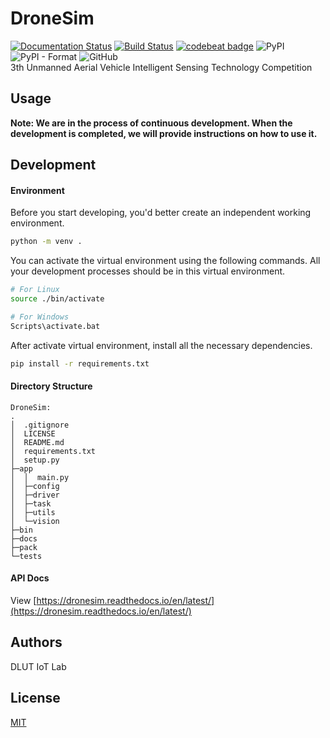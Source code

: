 # DroneSim
[![Documentation Status](https://readthedocs.org/projects/dronesim/badge/?version=latest)](https://dronesim.readthedocs.io/en/latest/?badge=latest) [![Build Status](https://travis-ci.org/Bye-lemon/DroneSim.svg?branch=master)](https://travis-ci.org/Bye-lemon/DroneSim) [![codebeat badge](https://codebeat.co/badges/cf840276-6fd2-45e9-b01a-bf48d45ef35e)](https://codebeat.co/projects/github-com-bye-lemon-dronesim-master) ![PyPI](https://img.shields.io/pypi/v/DroneSim.svg) ![PyPI - Format](https://img.shields.io/pypi/format/DroneSim.svg) ![GitHub](https://img.shields.io/github/license/Bye-lemon/DroneSim.svg)<br>
3th Unmanned Aerial Vehicle Intelligent Sensing Technology Competition
## Usage
**Note: We are in the process of continuous development. When the development is completed, we will provide instructions on how to use it.**
## Development
#### Environment
Before you start developing, you'd better create an independent working environment.
```bash
python -m venv .
```
You can activate the virtual environment using the following commands. All your development processes should be in this virtual environment.
```bash
# For Linux
source ./bin/activate

# For Windows
Scripts\activate.bat
```
After activate virtual environment, install all the necessary dependencies.
```bash
pip install -r requirements.txt
```
#### Directory Structure
```text
DroneSim:
.
│  .gitignore
│  LICENSE
│  README.md
│  requirements.txt
│  setup.py
├─app
│  │  main.py
│  ├─config
│  ├─driver
│  ├─task
│  ├─utils
│  └─vision
├─bin
├─docs
├─pack
└─tests
```
#### API Docs
View [https://dronesim.readthedocs.io/en/latest/](https://dronesim.readthedocs.io/en/latest/)
## Authors
DLUT IoT Lab
## License
[MIT](https://tldrlegal.com/license/mit-license)